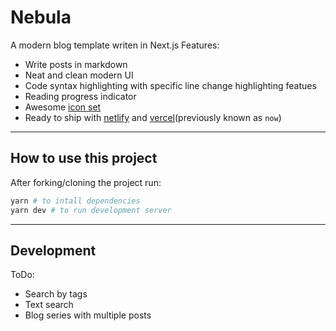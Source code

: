 # Nebula

A modern blog template writen in Next.js
Features:

- Write posts in markdown
- Neat and clean modern UI
- Code syntax highlighting with specific line change highlighting featues
- Reading progress indicator
- Awesome [icon set](https://react-icons.github.io/react-icons/)
- Ready to ship with [netlify](https://netlify.com) and [vercel](https://vercel.com/)(previously known as `now`)

---

## How to use this project

After forking/cloning the project run:

```bash
yarn # to intall dependencies
yarn dev # to run development server
```

---

## Development

ToDo:

- Search by tags
- Text search
- Blog series with multiple posts
